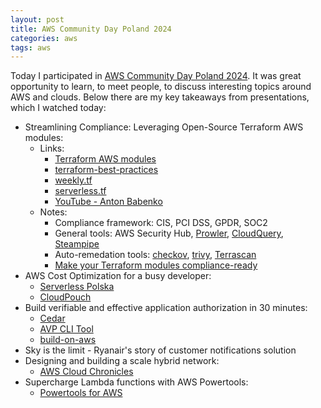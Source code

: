```yaml
---
layout: post
title: AWS Community Day Poland 2024
categories: aws
tags: aws
---
```


Today I participated in [AWS Community Day Poland 2024](https://awscommunity.pl/). It was great opportunity to learn, to meet people, to discuss interesting topics around AWS and clouds. Below there are my key takeaways from presentations, which I watched today:

- Streamlining Compliance: Leveraging Open-Source Terraform AWS modules:
  - Links:
    - [Terraform AWS modules](https://github.com/terraform-aws-modules)
    - [terraform-best-practices](https://github.com/antonbabenko/terraform-best-practices)
    - [weekly.tf](https://www.weekly.tf/)
    - [serverless.tf](https://serverless.tf/)
    - [YouTube - Anton Babenko](https://www.youtube.com/channel/UCGH0yYPvlCN1VjSFMGVmFgQ)
  - Notes:
    - Compliance framework: CIS, PCI DSS, GPDR, SOC2
    - General tools: AWS Security Hub, [Prowler](https://github.com/prowler-cloud/prowler), [CloudQuery](https://www.cloudquery.io/), [Steampipe](https://steampipe.io/)
    - Auto-remedation tools: [checkov](https://www.checkov.io/), [trivy](https://trivy.dev/), [Terrascan](https://runterrascan.io/)
    - [Make your Terraform modules compliance-ready](https://compliance.tf/)
- AWS Cost Optimization for a busy developer:
  - [Serverless Polska](https://serverlesspolska.pl/)
  - [CloudPouch](https://cloudpouch.dev/)
- Build verifiable and effective application authorization in 30 minutes:
  - [Cedar](https://www.cedarpolicy.com/en)
  - [AVP CLI Tool](https://github.com/Pigius/avp-cli)
  - [build-on-aws](https://github.com/build-on-aws)
- Sky is the limit - Ryanair's story of customer notifications solution
- Designing and building a scale hybrid network:
  - [AWS Cloud Chronicles](https://www.cloudresearch.tech/)
- Supercharge Lambda functions with AWS Powertools:
  - [Powertools for AWS](https://powertools.aws.dev/)